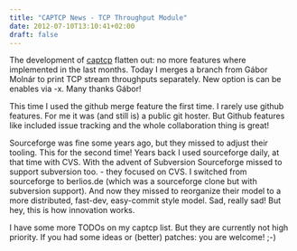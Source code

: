```yaml
---
title: "CAPTCP News - TCP Throughput Module"
date: 2012-07-10T13:10:41+02:00
draft: false
---
```


The development of [captcp](http://research.protocollabs.com/captcp/#throughput)
flatten out: no more features where implemented in the
last months. Today I merges a branch from Gábor Molnár to print TCP stream
throughputs separately. New option is can be enables via -x. Many thanks Gábor!


This time I used the github merge feature the first time. I rarely use github
features. For me it was (and still is) a public git hoster. But Github features like
included issue tracking and the whole collaboration thing is great!


Sourceforge was fine some years ago, but they missed to adjust their tooling.
This for the second time! Years back I used sourceforge daily, at that time
with CVS. With the advent of Subversion Sourceforge missed to support
subversion too. - they focused on CVS. I switched from sourceforge to
berlios.de (which was a sourceforge clone but with subversion support). And now
they missed to reorganize their model to a more distributed, fast-dev,
easy-commit style model. Sad, really sad! But hey, this is how innovation
works.


I have some more TODOs on my captcp list. But they are currently not high
priority. If you had some ideas or (better) patches: you are welcome! ;-)


